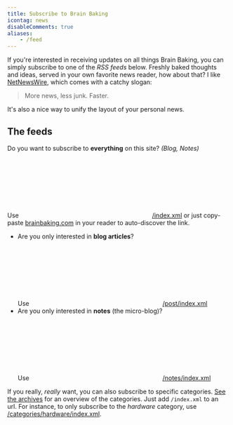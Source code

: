 ```yaml
---
title: Subscribe to Brain Baking
icontag: news
disableComments: true
aliases:
    - /feed
---
```


If you're interested in receiving updates on all things Brain Baking, you can simply subscribe to one of the _RSS feeds_ below. Freshly baked thoughts and ideas, served in your own favorite news reader, how about that? I like [NetNewsWire](https://netnewswire.com/), which comes with a catchy slogan:

> More news, less junk. Faster.

It's also a nice way to unify the layout of your personal news.

## The feeds

Do you want to subscribe to **everything** on this site? _(Blog, Notes)_<br/>
Use <svg class='icon icon-text'><title>feed icon</title><use xlink:href='#news'></use></svg>[/index.xml](/index.xml) or just copy-paste [brainbaking.com](brainbaking.com) in your reader to auto-discover the link.


- Are you only interested in **blog articles**? <br/>Use <svg class='icon icon-text'><title>feed icon</title><use xlink:href='#news'></use></svg>[/post/index.xml](/post/index.xml)
- Are you only interested in **notes** (the micro-blog)?<br/>Use <svg class='icon icon-text'><title>feed icon</title><use xlink:href='#news'></use></svg>[/notes/index.xml](/notes/index.xml)

If you really, _really_ want, you can also subscribe to specific categories. [See the archives](/archives) for an overview of the categories. Just add `/index.xml` to an url. For instance, to only subscribe to the _hardware_ category, use [/categories/hardware/index.xml](/categories/hardware/index.xml).